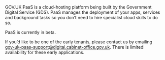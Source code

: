GOV.UK PaaS is a cloud-hosting platform being built by the Government Digital Service (GDS). PaaS manages the deployment of your apps, services and background tasks so you don’t need to hire specialist cloud skills to do so.

PaaS is currently in beta.

If you’d like to be one of the early tenants, please contact us by emailing [gov-uk-paas-support@digital.cabinet-office.gov.uk](mailto:gov-uk-paas-support@digital.cabinet-office.gov.uk). There is limited availability for these early applications.
